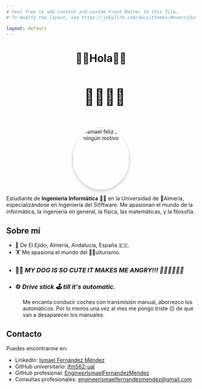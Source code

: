 ```yaml
---
# Feel free to add content and custom Front Matter to this file.
# To modify the layout, see https://jekyllrb.com/docs/themes/#overriding-theme-defaults

layout: default
---
```


<div style="text-align: center;">
  <h1>💪🏼Hola💪🏼</h1>  
  <p style="font-size: 3em; margin-left: 20px; display: inline-block;">🦵🏼🦵🏼 
  </p>
</div>

<div>
<p align="center">
  <img src="{{ site.baseurl }}/images/ismaelFelizSinNingunMotivo.jpg" alt="Ismael feliz sin ningún motivo" width="150" height="165" style="border-radius: 50%; box-shadow: 0 4px 8px rgba(0, 0, 0, 0.2);">
</p>
</div>


Estudiante de **Ingeniería Informática** 👨‍💻 en la Universidad de 🌊Almería, especializándose en Ingeniería del S🤓ftware. Me apasionan el mundo de la informática, la ingeniería en general, la física, las matemáticas, y la filosofía.

## Sobre mí
 - 📍 De El Ejido, Almería, Andalucía, España 🇪🇸.
 - 🏋️ Me apasiona el mundo del 💪🏼ulturismo.
  - ### 🐕‍🦺 *MY DOG IS SO CUTE IT MAKES ME ANGRY!!! 🐶😡💖🤯😅💥*
 - ### ⚙️ *Drive stick 🕹️ till it's automatic.*
   <p style="margin-left: 20px;">Me encanta conducir coches con transmisión manual, aborrezco los automáticos. Por lo menos una vez al mes me pongo triste 😔 de que van a desaparecer los manuales.</p>
## Contacto
Puedes encontrarme en:
 - LinkedIn: [Ismael Fernández Méndez](https://www.linkedin.com/in/ismael-fern%C3%A1ndez-m%C3%A9ndez-7b8b56343/?originalSubdomain=es)
 - GitHub universitario: [ifm562-ual](https://github.com/ifm562-ual)
 - GitHub profesional: [EngineerIsmaelFernandezMendez](https://github.com/EngineerIsmaelFernandezMendez)
 - Consultas profesionales: [engineerismaelfernandezmendez@gmail.com](mailto:engineerismaelfernandezmendez@gmail.com)